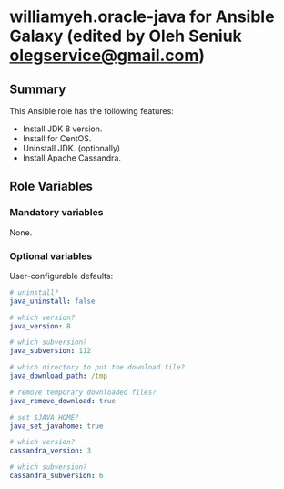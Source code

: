 
williamyeh.oracle-java for Ansible Galaxy (edited by Oleh Seniuk olegservice@gmail.com)
============

## Summary

This Ansible role has the following features:

 - Install JDK 8 version.
 - Install for CentOS.
 - Uninstall JDK. (optionally)
 - Install Apache Cassandra.

## Role Variables

### Mandatory variables

None.

### Optional variables


User-configurable defaults:

```yaml
# uninstall?
java_uninstall: false

# which version?
java_version: 8

# which subversion?
java_subversion: 112

# which directory to put the download file?
java_download_path: /tmp

# remove temporary downloaded files?
java_remove_download: true

# set $JAVA_HOME?
java_set_javahome: true

# which version?
cassandra_version: 3

# which subversion?
cassandra_subversion: 6
```
